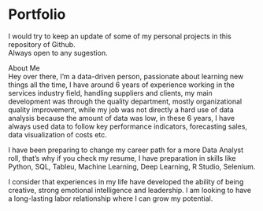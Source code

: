 # Portfolio
 I would try to keep an update of some of my personal projects in this repository of Github.\
 Always open to any sugestion.
 
 
 
 
 
 About Me\
 Hey over there, I’m a data-driven person, passionate about learning new things all the time, I have around 6 years of experience working in the services industry field, handling suppliers and clients, my main development was through the quality department, mostly organizational quality improvement, while my job was not directly a hard use of data analysis because the amount of data was low, in these 6 years, I have always used data to follow key performance indicators, forecasting sales, data visualization of costs etc.
 
I have been preparing to change my career path for a more Data Analyst roll, that’s why if you check my resume, I have preparation in skills like Python, SQL, Tableu, Machine Learning, Deep Learning, R Studio, Selenium.

I consider that experiences in my life have developed the ability of being creative, strong emotional intelligence and leadership. I am looking to have a long-lasting labor relationship where I can grow my potential.

